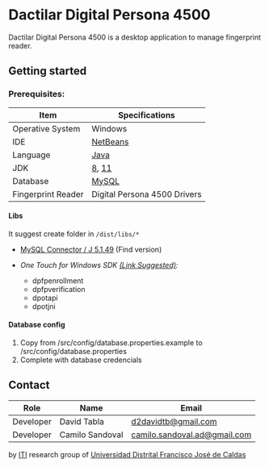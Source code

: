# Dactilar Digital Persona 4500
Dactilar Digital Persona 4500 is a desktop application to manage fingerprint reader.

## Getting started
### Prerequisites:

| Item| Specifications|
|--|--|
| Operative System | Windows |
| IDE | [NetBeans](https://netbeans.org/downloads/8.2/rc/) |
| Language | [Java](https://www.java.com/es/download/) |
| JDK| [8](https://www.oracle.com/java/technologies/javase/javase-jdk8-downloads.html), [11](https://www.oracle.com/java/technologies/javase/jdk11-archive-downloads.html)|
| Database| [MySQL](https://dev.mysql.com/downloads/windows/installer/8.0.html)|
| Fingerprint Reader | Digital Persona 4500 Drivers |


#### Libs

It suggest create folder in `/dist/libs/*`

- [MySQL Connector / J 5.1.49](https://dev.mysql.com/downloads/connector/j/5.1.html) (Find version)

- *One Touch for Windows SDK [(Link Suggested)](https://github.com/Eliezer090/JavaLibsPersonal/blob/master/JavaLibs.rar):*

  - dpfpenrollment
  - dpfpverification
  - dpotapi
  - dpotjni

#### Database config

1. Copy from /src/config/database.properties.example to /src/config/database.properties
2. Complete with database credencials


## Contact


| Role| Name| Email |
|--|--|--|
| Developer| David Tabla | [d2davidtb@gmail.com](mailto:d2davidtb@gmail.com)
| Developer| Camilo Sandoval | [camilo.sandoval.ad@gmail.com](mailto:camilo.sandoval.ad@gmail.com)

by [ITI](http://itiud.org) research group of [Universidad Distrital Francisco José de Caldas](https://www.udistrital.edu.co/en/index)

